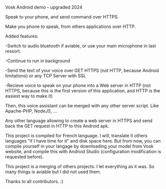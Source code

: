 Vosk Android demo - upgraded 2024

Speak to your phone, and send command over HTTPS.

Make you phone to speak, from others applications over HTTP.

Added features:

-Switch to audio bluetooth if aviable, or use your main microphone in last ressort.

-Continue to run in background

-Send the text of your voice over GET HTTPS (not HTTP, because Android limitations) or any TCP Server with SSL

-Recieve voice to speak on your phone into a Web server in HTTP (not HTTPS, because this is the first version of this application, and HTTP is the easiest way to make it)

Then, this voice assistant can be merged with any other server script. Like Apache-PHP, NodeJS, ...

Any other language allowing to create a web server in HTTPS and send back the GET request in HTTP to this Android apk.

This project is compiled for French language. I will, translate it others languages "if I have time for it" and disk space here. 
But from now, you can compile yourself in your langage by downloading your model from Vosk website, and compile this with Android Studio (configuration modification is requested before).

This project is a merging of others projects. I let everything as it was. So many things is aviable but I did not used them.

Thanks to all contributors. :)
